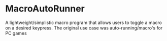 # MacroAutoRunner
A lightweight/simplistic macro program that allows users to toggle a macro on a desired keypress. The original use case was auto-running/macro's for PC games
